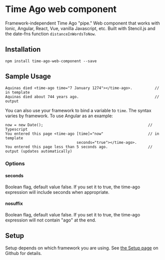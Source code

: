 # Time Ago web component

Framework-independent Time Ago "pipe." Web component that works with Ionic, Angular, React, Vue, vanilla Javascript, etc.  Built with Stencil.js and the date-fns function ```distanceInWordsToNow```.

## Installation

```npm install time-ago-web-component --save```

## Sample Usage
```
Aquinas died <time-ago time="7 January 1274"></time-ago>.          // in template
Aquinas died about 744 years ago.                                  // output
```
You can also use your framework to bind a variable to ```time```. The syntax varies by framework. To use Angular as an example:
```
now = new Date();                                               // Typescript                     
You entered this page <time-ago [time]="now"                    // in template
                                seconds="true"></time-ago>.
You entered this page less than 5 seconds ago.                  // output (updates automatically)
```

### Options

#### seconds
Boolean flag, default value false. If you set it to true, the time-ago expression will include seconds when appropriate.

#### nosuffix
Boolean flag, default value false. If you set it to true, the time-ago expression will not contain "ago" at the end.

## Setup

Setup depends on which framework you are using. See [the Setup page](https://github.com/Aaron-Sterling/time-ago-web-component/blob/master/docs/setup.md) on Github for details.
